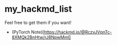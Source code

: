 # my_hackmd_list
Feel free to get them if you want!

* (PyTorch Note)[https://hackmd.io/@RczvJVpnTc-8XMQk2BnHtw/rJ8NpwMmI]
